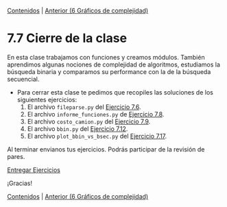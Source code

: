 [Contenidos](../Contenidos.md) \| [Anterior (6 Gráficos de complejidad)](06_graficos_de_complejidad.md)

# 7.7 Cierre de la clase

En esta clase trabajamos con funciones y creamos módulos. También aprendimos algunas nociones de complejidad de algoritmos, estudiamos la búsqueda binaria y comparamos su performance con la de la búsqueda secuencial.


* Para cerrar esta clase te pedimos que recopiles las soluciones de los siguientes ejercicios:
    1. El archivo `fileparse.py` del [Ejercicio 7.6](../07_Organizacion/02_Funciones.md#ejercicio-76-trabajando-sin-encabezados).
    2. El archivo `informe_funciones.py` de [Ejercicio 7.8](../07_Organizacion/03_Modulos.md#ejercicio-78-usemos-tu-modulo).
    3. El archivo `costo_camion.py` del [Ejercicio 7.9](../07_Organizacion/03_Modulos.md#ejercicio-79-un-poco-mas-alla).
    4. El archivo `bbin.py` del [Ejercicio 7.12](../07_Organizacion/05_Complejidad.md#ejercicio-712-insertar-un-elemento-en-una-lista).
    5. El archivo `plot_bbin_vs_bsec.py` del [Ejercicio 7.17](../07_Organizacion/06_graficos_de_complejidad.md#ejercicio-717-busqueda-binaria-vs-busqueda-secuencial).

Al terminar envianos tus ejercicios. Podrás participar de la revisión de pares.

[Entregar Ejercicios](http://programacionpython.ecyt.unsam.edu.ar/unit/submission/6)

¡Gracias! 



[Contenidos](../Contenidos.md) \| [Anterior (6 Gráficos de complejidad)](06_graficos_de_complejidad.md)

